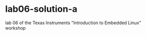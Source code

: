 lab06-solution-a
================

lab 06 of the Texas Instruments "Introduction to Embedded Linux" workshop
